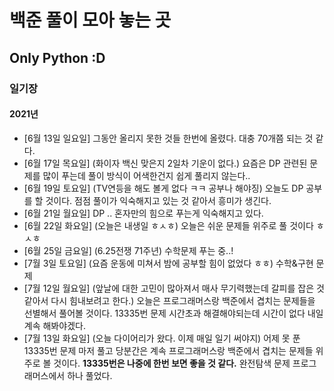 # 백준 풀이 모아 놓는 곳

## Only Python :D

### 일기장

#### 2021년

- [6월 13일 일요일] 그동안 올리지 못한 것들 한번에 올렸다. 대충 70개쯤 되는 것 같다.
- [6월 17일 목요일] (화이자 백신 맞은지 2일차 기운이 없다.) 요즘은 DP 관련된 문제를 많이 푸는데 풀이 방식이 어색한건지 쉽게 풀리지 않는다..
- [6월 19일 토요일] (TV연등을 해도 볼게 없다 ㅋㅋ 공부나 해야징) 오늘도 DP 공부를 할 것이다. 점점 풀이가 익숙해지고 있는 것 같아서 흥미가 생긴다.
- [6월 21일 월요일] DP .. 혼자만의 힘으로 푸는게 익숙해지고 있다.
- [6월 22일 화요일]  (오늘은 내생일 ㅎㅅㅎ) 오늘은 쉬운 문제들 위주로 풀 것이다 ㅎㅅㅎ
- [6월 25일 금요일] (6.25전쟁 71주년) 수학문제 푸는 중..!
- [7월 3일 토요일] (요즘 운동에 미쳐서 밤에 공부할 힘이 없었다 ㅎㅎ) 수학&구현 문제  
- [7월 12일 월요일] (앞날에 대한 고민이 많아져서 매사 무기력했는데 갈피를 잡은 것 같아서 다시 힘내보려고 한다.) 오늘은 프로그래머스랑 백준에서 겹치는 문제들을 선별해서 풀어볼 것이다. 13335번 문제 시간초과 해결해야되는데 시간이 없다 내일 계속 해봐야겠다.
- [7월 13일 화요일] (오늘 다이어리가 왔다. 이제 매일 일기 써야지) 어제 못 푼 13335번 문제 마저 풀고 당분간은 계속 프로그래머스랑 백준에서 겹치는 문제들 위주로 볼 것이다. **13335번은 나중에 한번 보면 좋을 것 같다.** 완전탐색 문제 프로그래머스에서 하나 풀었다.